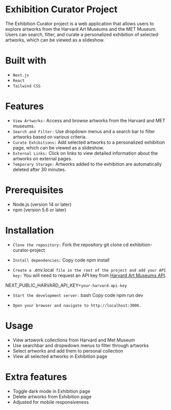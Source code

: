 # Exhibition Curator Project
The Exhibition Curator project is a web application that allows users to explore artworks from the Harvard Art Museums and the MET Museum. Users can search, filter, and curate a personalized exhibition of selected artworks, which can be viewed as a slideshow.

# Built with 
- `Next.js`
- `React`
- `Tailwind CSS`

# Features
- `View Artworks:` Access and browse artworks from the Harvard and MET museums.
- `Search and Filter:` Use dropdown menus and a search bar to filter artworks based on various criteria.
- `Curate Exhibitions:` Add selected artworks to a personalized exhibition page, which can be viewed as a slideshow.
- `External Links:` Click on links to view detailed information about the artworks on external pages.
- `Temporary Storage:` Artworks added to the exhibition are automatically deleted after 30 minutes.

# Prerequisites
- Node.js (version 14 or later)
- npm (version 5.6 or later)

# Installation
- `Clone the repository:`
Fork the repository
git clone <repository-url>
cd exhibition-curator-project

- `Install dependencies:`
Copy code
npm install

- `Create a `.env.local` file in the root of the project and add your API key:`
You will need to request an API key from [Harvard Art Museums API](https://harvardartmuseums.org/collections/api).

NEXT_PUBLIC_HARVARD_API_KEY=`your-harvard-api-key`

- `Start the development server:`
bash
Copy code
npm run dev

- `Open your browser and navigate to http://localhost:3000.`

# Usage
- View artowork collections from Harvard and Met Museum
- Use searchbar and dropwdown menus to filter through artworks
- Select artworks and add them to personal collection
- View all selected artworks in Exhibition page

# Extra features
- Toggle dark mode in Exhibition page
- Delete artworks from Exhibition page
- Adjusted for mobile responsiveness

